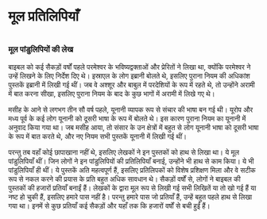 # मूल प्रतिलिपियाँ

 #

### मूल पांडुलिपियों की लेख

बाइबल को कई सैकड़ों वर्षों पहले परमेश्वर के भविष्यद्वक्ताओं और प्रेरितों ने लिखा था, क्योंकि परमेश्वर ने उन्हें लिखने के लिए निर्देश दिए थे। इस्राएल के लोग इब्रानी बोलते थे, इसलिए पुराना नियम की अधिकांश पुस्तकें इब्रानी में लिखी गई थीं। जब वे अश्शूर और बाबुल में परदेशियों के रूप में रहते थे, तो उन्होंने अरामी में बात करना सीखा, इसलिए पुराना नियम के बाद के कुछ भागों में अरामी में लिखे गए थे।

मसीह के आने से लगभग तीन सौ वर्ष पहले, यूनानी व्यापक रूप से संचार की भाषा बन गई थी। यूरोप और मध्य पूर्व के कई लोग यूनानी को दूसरी भाषा के रूप में बोलते थे। इस कारण पुराना नियम का यूनानी में अनुवाद किया गया था। जब मसीह आया, तो संसार के उन क्षेत्रों में बहुत से लोग यूनानी भाषा को दूसरी भाषा के रूप में बात करते थे, और नए नियम सभी पुस्तकें यूनानी में लिखी गई थीं। 

परन्तु तब वहाँ कोई छापाखाना नहीं थे, इसलिए लेखकों ने इन पुस्तकों को हाथ से लिखा था। ये मूल पांडुलिपियाँ थीं। जिन लोगों ने इन पांडुलिपियों की प्रतिलिपियाँ बनाई, उन्होंने भी हाथ से काम किया। 
ये भी पांडुलिपियाँ ही थीं। ये पुस्तकें अति महत्वपूर्ण हैं, इसलिए प्रतिलिपकों को विशेष प्रशिक्षण मिला और वे सटीक रूप से नकल करने की प्रयास के प्रति बहुत अधिक सावधान थे। सैकड़ों वर्षों से, लोगों ने बाइबल की पुस्तकों की हजारों प्रतियाँ बनाईं हैं। लेखकों के द्वारा मूल रूप से लिखी गई सभी लिखितें या तो खो गई हैं या नष्ट हो चुकी हैं, इसलिए हमारे पास नहीं है। परन्तु हमारे पास जो प्रतियाँ हैं, उन्हें बहुत पहले हाथ से लिखा गया था। इनमें से कुछ प्रतियाँ कई सैकड़ों और यहाँ तक ​​कि हजारों वर्षों से बची हुईं हैं।
